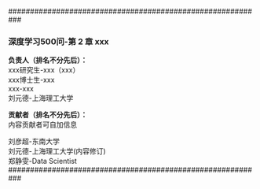 ###########################################################

### 深度学习500问-第 2 章 xxx

**负责人（排名不分先后）：**  
xxx研究生-xxx（xxx）  
xxx博士生-xxx  
xxx-xxx  
刘元德-上海理工大学  


**贡献者（排名不分先后）：**  
内容贡献者可自加信息

刘彦超-东南大学  
刘元德-上海理工大学(内容修订)  
郑静雯-Data Scientist  
###########################################################
